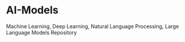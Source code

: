 # AI-Models
Machine Learning, Deep Learning, Natural Language Processing, Large Language Models Repository
